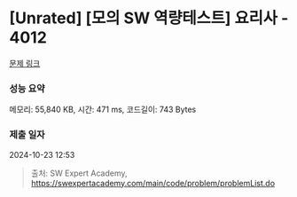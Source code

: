 # [Unrated] [모의 SW 역량테스트] 요리사 - 4012 

[문제 링크](https://swexpertacademy.com/main/code/problem/problemDetail.do?contestProbId=AWIeUtVakTMDFAVH) 

### 성능 요약

메모리: 55,840 KB, 시간: 471 ms, 코드길이: 743 Bytes

### 제출 일자

2024-10-23 12:53



> 출처: SW Expert Academy, https://swexpertacademy.com/main/code/problem/problemList.do